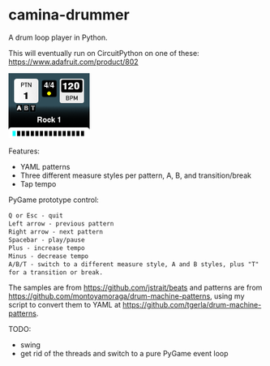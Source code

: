 # camina-drummer
A drum loop player in Python.

This will eventually run on CircuitPython on one of these: https://www.adafruit.com/product/802

![Screenshot](screenshot.png)

Features:

- YAML patterns
- Three different measure styles per pattern, A, B, and transition/break
- Tap tempo

PyGame prototype control:

```
Q or Esc - quit
Left arrow - previous pattern
Right arrow - next pattern
Spacebar - play/pause
Plus - increase tempo
Minus - decrease tempo
A/B/T - switch to a different measure style, A and B styles, plus "T" for a transition or break.
```

The samples are from https://github.com/jstrait/beats and patterns are from https://github.com/montoyamoraga/drum-machine-patterns, using my script to convert them to YAML at https://github.com/tgerla/drum-machine-patterns. 

TODO:

- swing
- get rid of the threads and switch to a pure PyGame event loop
